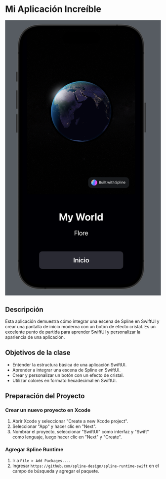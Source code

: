 # Mi Aplicación Increíble

![image]( flor.png)

## Descripción
Esta aplicación demuestra cómo integrar una escena de Spline en SwiftUI y crear una pantalla de inicio moderna con un botón de efecto cristal. Es un excelente punto de partida para aprender SwiftUI y personalizar la apariencia de una aplicación.

## Objetivos de la clase
- Entender la estructura básica de una aplicación SwiftUI.
- Aprender a integrar una escena de Spline en SwiftUI.
- Crear y personalizar un botón con un efecto de cristal.
- Utilizar colores en formato hexadecimal en SwiftUI.

## Preparación del Proyecto

### Crear un nuevo proyecto en Xcode
1. Abrir Xcode y seleccionar "Create a new Xcode project".
2. Seleccionar "App" y hacer clic en "Next".
3. Nombrar el proyecto, seleccionar "SwiftUI" como interfaz y "Swift" como lenguaje, luego hacer clic en "Next" y "Create".

### Agregar Spline Runtime
1. Ir a `File > Add Packages...`.
2. Ingresar `https://github.com/spline-design/spline-runtime-swift` en el campo de búsqueda y agregar el paquete.

